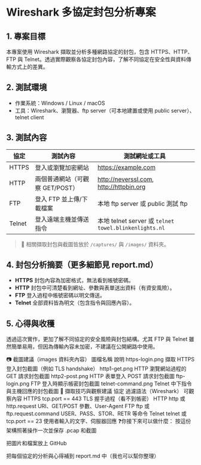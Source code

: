 # Wireshark 多協定封包分析專案

## 1. 專案目標
本專案使用 Wireshark 擷取並分析多種網路協定的封包，包含 HTTPS、HTTP、FTP 與 Telnet。透過實際觀察各協定封包內容，了解不同協定在安全性與資料傳輸方式上的差異。

## 2. 測試環境
- 作業系統：Windows / Linux / macOS
- 工具：Wireshark、瀏覽器、ftp server（可本地建置或使用 public server）、telnet client

## 3. 測試內容
| 協定  | 測試內容                  | 測試網址或工具                         |
|-------|---------------------------|----------------------------------------|
| HTTPS | 登入或瀏覽加密網站         | https://example.com                    |
| HTTP  | 兩個普通網站（可觀察 GET/POST） | http://neverssl.com, http://httpbin.org |
| FTP   | 登入 FTP 並上傳/下載檔案     | 本地 ftp server 或 public 測試 ftp     |
| Telnet| 登入遠端主機並傳送指令       | 本地 telnet server 或 `telnet towel.blinkenlights.nl` |

> 📌 相關擷取封包與截圖皆放於 `/captures/` 與 `/images/` 資料夾。

## 4. 封包分析摘要（更多細節見 report.md）
- **HTTPS** 封包內容為加密格式，無法看到帳號密碼。
- **HTTP** 封包中可清楚看到網址、參數與表單送出資料（有資安風險）。
- **FTP** 登入過程中帳號密碼以明文傳送。
- **Telnet** 全部資料皆為明文（包含指令與回應內容）。

## 5. 心得與收穫
透過這次實作，更加了解不同協定的安全風險與封包結構。尤其 FTP 與 Telnet 雖然簡單易用，但因為傳輸內容未加密，不建議在公開網路中使用。




📷 截圖建議（images 資料夾內容）
圖檔名稱	說明
https-login.png	擷取 HTTPS 登入封包截圖（例如 TLS handshake）
http1-get.png	HTTP 瀏覽網站過程的 GET 請求封包截圖
http2-post.png	HTTP 表單登入 POST 請求封包截圖
ftp-login.png	FTP 登入時顯示帳密封包截圖
telnet-command.png	Telnet 中下指令與主機回應的封包截圖
📌 擷取技巧與觀察建議
協定	過濾語法（Wireshark）	可觀察內容
HTTPS	tcp.port == 443	TLS 握手過程（看不到帳密）
HTTP	http 或 http.request	URI、GET/POST 參數、User-Agent
FTP	ftp 或 ftp.request.command	USER、PASS、STOR、RETR 等命令
Telnet	telnet 或 tcp.port == 23	使用者輸入的文字、伺服器回應
❓你接下來可以做什麼：
按這份架構照著操作一次並保存 .pcap 和截圖

把圖片和檔案放上 GitHub

把每個協定的分析與心得補到 report.md 中（我也可以幫你整理）
